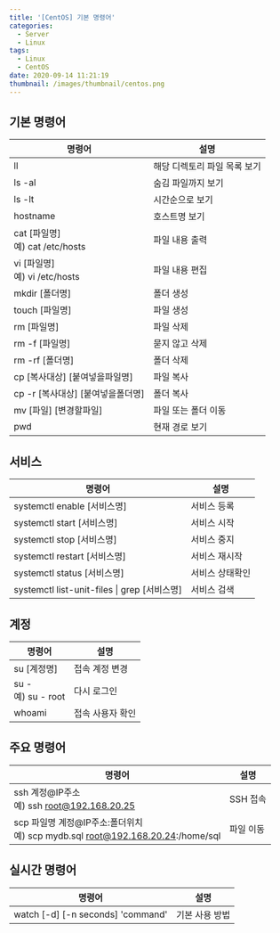 ```yaml
---
title: '[CentOS] 기본 명령어'
categories:
  - Server
  - Linux
tags:
  - Linux
  - CentOS
date: 2020-09-14 11:21:19
thumbnail: /images/thumbnail/centos.png
---
```


## 기본 명령어

| 명령어                              | 설명                         |
| ----------------------------------- | ---------------------------- |
| ll                                  | 해당 디렉토리 파일 목록 보기 |
| ls -al                              | 숨김 파일까지 보기           |
| ls -lt                              | 시간순으로 보기              |
| hostname                            | 호스트명 보기                |
| cat [파일명]</br>예) cat /etc/hosts | 파일 내용 출력               |
| vi [파일명]</br>예) vi /etc/hosts   | 파일 내용 편집               |
| mkdir [폴더명]                      | 폴더 생성                    |
| touch [파일명]                      | 파일 생성                    |
| rm [파일명]                         | 파일 삭제                    |
| rm -f [파일명]                      | 묻지 않고 삭제               |
| rm -rf [폴더명]                     | 폴더 삭제                    |
| cp [복사대상] [붙여넣을파일명]      | 파일 복사                    |
| cp -r [복사대상] [붙여넣을폴더명]   | 폴더 복사                    |
| mv [파일] [변경할파일]              | 파일 또는 폴더 이동          |
| pwd                                 | 현재 경로 보기               |

## 서비스

| 명령어                                       | 설명            |
| -------------------------------------------- | --------------- |
| systemctl enable [서비스명]                  | 서비스 등록     |
| systemctl start [서비스명]                   | 서비스 시작     |
| systemctl stop [서비스명]                    | 서비스 중지     |
| systemctl restart [서비스명]                 | 서비스 재시작   |
| systemctl status [서비스명]                  | 서비스 상태확인 |
| systemctl list-unit-files \| grep [서비스명] | 서비스 검색     |

## 계정

| 명령어                  | 설명             |
| ----------------------- | ---------------- |
| su [계정명]             | 접속 계정 변경   |
| su - </br>예) su - root | 다시 로그인      |
| whoami                  | 접속 사용자 확인 |

## 주요 명령어

| 명령어                                                                             | 설명      |
| ---------------------------------------------------------------------------------- | --------- |
| ssh 계정@IP주소</br>예) ssh root@192.168.20.25                                     | SSH 접속  |
| scp 파일명 계정@IP주소:폴더위치 </br>예) scp mydb.sql root@192.168.20.24:/home/sql | 파일 이동 |

## 실시간 명령어

| 명령어                            | 설명           |
| --------------------------------- | -------------- |
| watch [-d] [-n seconds] 'command' | 기본 사용 방법 |
